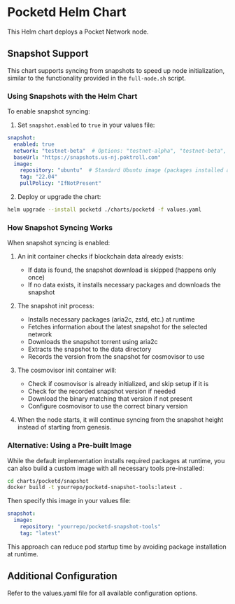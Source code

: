 # Pocketd Helm Chart

This Helm chart deploys a Pocket Network node.

## Snapshot Support

This chart supports syncing from snapshots to speed up node initialization, similar to the functionality provided in the `full-node.sh` script.

### Using Snapshots with the Helm Chart

To enable snapshot syncing:

1. Set `snapshot.enabled` to `true` in your values file:

```yaml
snapshot:
  enabled: true
  network: "testnet-beta"  # Options: "testnet-alpha", "testnet-beta", "mainnet"
  baseUrl: "https://snapshots.us-nj.poktroll.com"
  image:
    repository: "ubuntu"  # Standard Ubuntu image (packages installed at runtime)
    tag: "22.04"
    pullPolicy: "IfNotPresent"
```

2. Deploy or upgrade the chart:

```bash
helm upgrade --install pocketd ./charts/pocketd -f values.yaml
```

### How Snapshot Syncing Works

When snapshot syncing is enabled:

1. An init container checks if blockchain data already exists:
   - If data is found, the snapshot download is skipped (happens only once)
   - If no data exists, it installs necessary packages and downloads the snapshot

2. The snapshot init process:
   - Installs necessary packages (aria2c, zstd, etc.) at runtime
   - Fetches information about the latest snapshot for the selected network
   - Downloads the snapshot torrent using aria2c
   - Extracts the snapshot to the data directory
   - Records the version from the snapshot for cosmovisor to use

3. The cosmovisor init container will:
   - Check if cosmovisor is already initialized, and skip setup if it is
   - Check for the recorded snapshot version if needed
   - Download the binary matching that version if not present
   - Configure cosmovisor to use the correct binary version

4. When the node starts, it will continue syncing from the snapshot height instead of starting from genesis.

### Alternative: Using a Pre-built Image

While the default implementation installs required packages at runtime, you can also build a custom image with all necessary tools pre-installed:

```bash
cd charts/pocketd/snapshot
docker build -t yourrepo/pocketd-snapshot-tools:latest .
```

Then specify this image in your values file:

```yaml
snapshot:
  image:
    repository: "yourrepo/pocketd-snapshot-tools"
    tag: "latest"
```

This approach can reduce pod startup time by avoiding package installation at runtime.

## Additional Configuration

Refer to the values.yaml file for all available configuration options. 